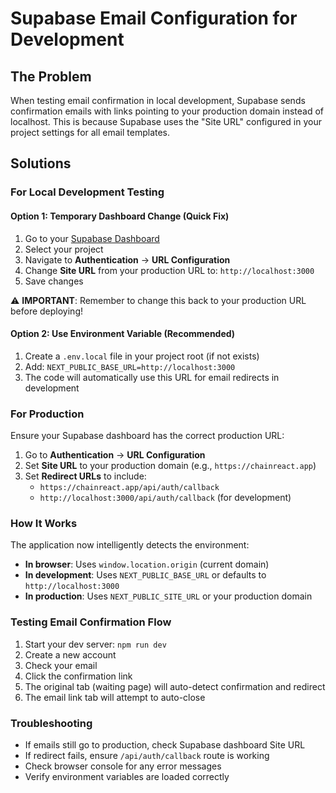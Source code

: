 # Supabase Email Configuration for Development

## The Problem
When testing email confirmation in local development, Supabase sends confirmation emails with links pointing to your production domain instead of localhost. This is because Supabase uses the "Site URL" configured in your project settings for all email templates.

## Solutions

### For Local Development Testing

#### Option 1: Temporary Dashboard Change (Quick Fix)
1. Go to your [Supabase Dashboard](https://app.supabase.com)
2. Select your project
3. Navigate to **Authentication** → **URL Configuration**
4. Change **Site URL** from your production URL to: `http://localhost:3000`
5. Save changes

⚠️ **IMPORTANT**: Remember to change this back to your production URL before deploying!

#### Option 2: Use Environment Variable (Recommended)
1. Create a `.env.local` file in your project root (if not exists)
2. Add: `NEXT_PUBLIC_BASE_URL=http://localhost:3000`
3. The code will automatically use this URL for email redirects in development

### For Production
Ensure your Supabase dashboard has the correct production URL:
1. Go to **Authentication** → **URL Configuration**
2. Set **Site URL** to your production domain (e.g., `https://chainreact.app`)
3. Set **Redirect URLs** to include:
   - `https://chainreact.app/api/auth/callback`
   - `http://localhost:3000/api/auth/callback` (for development)

### How It Works
The application now intelligently detects the environment:
- **In browser**: Uses `window.location.origin` (current domain)
- **In development**: Uses `NEXT_PUBLIC_BASE_URL` or defaults to `http://localhost:3000`
- **In production**: Uses `NEXT_PUBLIC_SITE_URL` or your production domain

### Testing Email Confirmation Flow
1. Start your dev server: `npm run dev`
2. Create a new account
3. Check your email
4. Click the confirmation link
5. The original tab (waiting page) will auto-detect confirmation and redirect
6. The email link tab will attempt to auto-close

### Troubleshooting
- If emails still go to production, check Supabase dashboard Site URL
- If redirect fails, ensure `/api/auth/callback` route is working
- Check browser console for any error messages
- Verify environment variables are loaded correctly